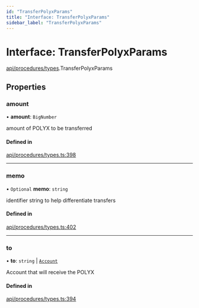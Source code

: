 ```yaml
---
id: "TransferPolyxParams"
title: "Interface: TransferPolyxParams"
sidebar_label: "TransferPolyxParams"
---
```


# Interface: TransferPolyxParams

[api/procedures/types](../../../../../modules/API/Procedures/Types/Types.md).TransferPolyxParams

## Properties

### amount

• **amount**: `BigNumber`

amount of POLYX to be transferred

#### Defined in

[api/procedures/types.ts:398](https://github.com/PolymeshAssociation/polymesh-sdk/blob/15be87e8/src/api/procedures/types.ts#L398)

___

### memo

• `Optional` **memo**: `string`

identifier string to help differentiate transfers

#### Defined in

[api/procedures/types.ts:402](https://github.com/PolymeshAssociation/polymesh-sdk/blob/15be87e8/src/api/procedures/types.ts#L402)

___

### to

• **to**: `string` \| [`Account`](../../../../../classes/API/Entities/Account/Account.md)

Account that will receive the POLYX

#### Defined in

[api/procedures/types.ts:394](https://github.com/PolymeshAssociation/polymesh-sdk/blob/15be87e8/src/api/procedures/types.ts#L394)
